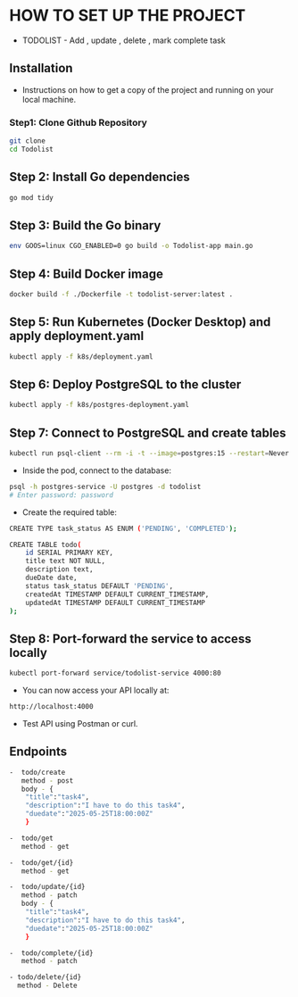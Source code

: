 # HOW TO SET UP THE PROJECT

- TODOLIST - Add , update , delete , mark complete task

## Installation

- Instructions on how to get a copy of the project and running on your local machine.

### Step1: Clone Github Repository

```bash
git clone
cd Todolist
```

## Step 2: Install Go dependencies

```bash
go mod tidy
```

## Step 3: Build the Go binary

```bash
env GOOS=linux CGO_ENABLED=0 go build -o Todolist-app main.go
```

## Step 4: Build Docker image

```bash
docker build -f ./Dockerfile -t todolist-server:latest .
```

## Step 5: Run Kubernetes (Docker Desktop) and apply deployment.yaml

```bash
kubectl apply -f k8s/deployment.yaml
```

## Step 6: Deploy PostgreSQL to the cluster

```bash
kubectl apply -f k8s/postgres-deployment.yaml
```

## Step 7: Connect to PostgreSQL and create tables

```bash
kubectl run psql-client --rm -i -t --image=postgres:15 --restart=Never -- bash
```

- Inside the pod, connect to the database:

```bash
psql -h postgres-service -U postgres -d todolist
# Enter password: password
```

- Create the required table:

```bash
CREATE TYPE task_status AS ENUM ('PENDING', 'COMPLETED');

CREATE TABLE todo(
    id SERIAL PRIMARY KEY,
    title text NOT NULL,
    description text,
    dueDate date,
    status task_status DEFAULT 'PENDING',
    createdAt TIMESTAMP DEFAULT CURRENT_TIMESTAMP,
    updatedAt TIMESTAMP DEFAULT CURRENT_TIMESTAMP
);
```

## Step 8: Port-forward the service to access locally

```bash
kubectl port-forward service/todolist-service 4000:80
```

- You can now access your API locally at:

```bash
http://localhost:4000
```

- Test API using Postman or curl.

## Endpoints

```bash
-  todo/create
   method - post
   body - {
    "title":"task4",
    "description":"I have to do this task4",
    "duedate":"2025-05-25T18:00:00Z"
    }
```

```bash
-  todo/get
   method - get
```

```bash
-  todo/get/{id}
   method - get
```

```bash
-  todo/update/{id}
   method - patch
   body - {
    "title":"task4",
    "description":"I have to do this task4",
    "duedate":"2025-05-25T18:00:00Z"
    }
```

```bash
-  todo/complete/{id}
   method - patch
```

```bash
- todo/delete/{id}
  method - Delete
```